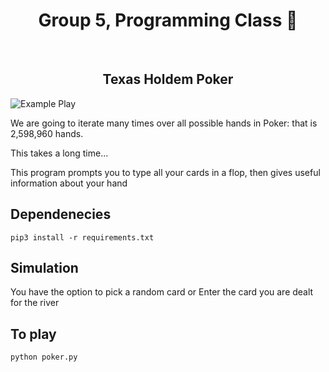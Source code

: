 <h1 align="center"> Group 5, Programming Class 👋</h1>
<br>
<h2 align="center"> Texas Holdem Poker </h2>


 <img src="https://user-images.githubusercontent.com/61941978/142133163-d8e644c7-5229-4af7-a670-86364f540eb9.png" alt="Example Play" width="auto" margin-left="auto" margin-right="auto">



We are going to iterate many times over all possible hands in Poker: that is 2,598,960 hands.

This takes a long time...

This program prompts you to type all your cards
in a flop, then gives useful information about your hand

## Dependenecies
```console
pip3 install -r requirements.txt
```
## Simulation
You have the option to pick a random card
or
Enter the card you are dealt for the river



 ## To play

 ```console
 python poker.py
 ```
